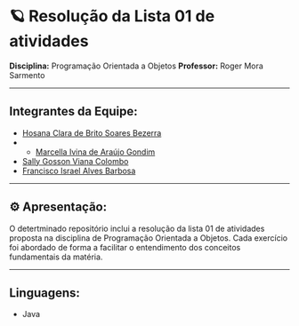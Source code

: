 
# 🪐 Resolução da Lista 01 de atividades 
**Disciplina:** Programação Orientada a Objetos
**Professor:** Roger Mora Sarmento



---

## Integrantes da Equipe:
- [Hosana Clara de Brito Soares Bezerra](https://github.com/hosanasoaress)
- - [Marcella Ivina de Araújo Gondim](https://github.com/MarcyIvi)
- [Sally Gosson Viana Colombo](https://github.com/sallygosson)
- [Francisco Israel Alves Barbosa](https://github.com/alvesisrael221)


---

## ⚙️ Apresentação:
O detertminado repositório inclui a resolução da lista 01 de atividades proposta na disciplina de Programação Orientada a Objetos. Cada exercício foi abordado de forma a facilitar o entendimento dos conceitos fundamentais da matéria.

---

## Linguagens:
- Java
